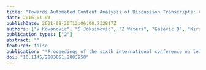 ```yaml
---
title: "Towards Automated Content Analysis of Discussion Transcripts: A Cognitive Presence Case"
date: 2016-01-01
publishDate: 2021-08-20T12:06:00.732817Z
authors: ["V Kovanović", "́S Joksimovic", "Z Waters", "Gaševic ́D", "Kirsty Kitto", "M Hatala", " ..."]
publication_types: ["2"]
abstract: ""
featured: false
publication: "*Proceedings of the sixth international conference on learning analytics łdots*"
doi: "10.1145/2883851.2883950"
---
```


